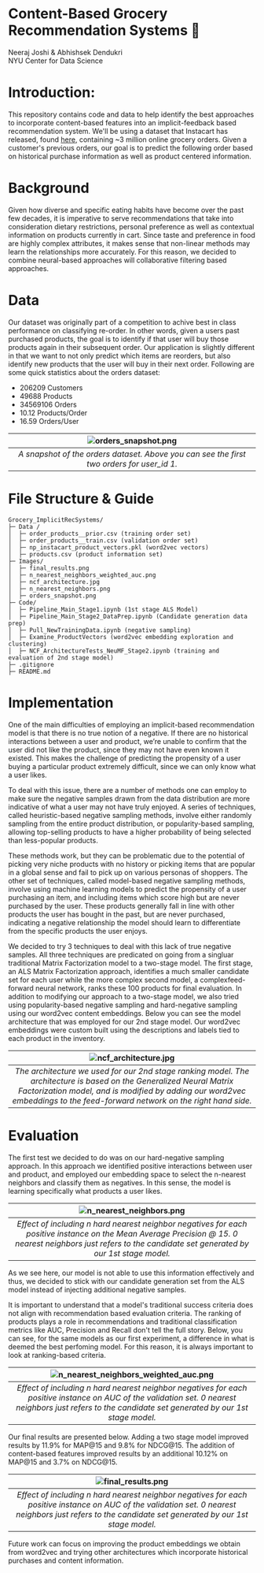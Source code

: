 # Content-Based Grocery Recommendation Systems :apple:

Neeraj Joshi & Abhishsek Dendukri \
NYU Center for Data Science

# Introduction:

This repository contains code and data to help identify the best approaches to incorporate content-based features into an implicit-feedback based recommendation system. We'll be using a dataset that Instacart has released, found [here](https://tech.instacart.com/3-million-instacart-orders-open-sourced-d40d29ead6f2),
containing ~3 million online grocery orders. Given a customer's previous orders, our goal is to predict the following order based on historical purchase information as well as product centered information.

# Background

Given how diverse and specific eating habits have become over the past few decades, it is imperative to serve recommendations that take into consideration dietary restrictions, personal preference as well as contextual information on products currently in cart. Since taste and preference in food are highly complex attributes, it makes sense that non-linear methods may learn the relationships more accurately. For this reason, we decided to combine neural-based approaches will collaborative filtering based approaches.

# Data

Our dataset was originally part of a competition to achive best in class performance on classifying re-order. In other words, given a users past purchased products, the goal is to identify if that user will buy those products again in their subsequent order. Our application is slightly different in that we want to not only predict which items are reorders, but also identify new products that the user will buy in their next order. Following are some quick statistics about the orders dataset:
* 206209 Customers
* 49688 Products
* 34569106 Orders
* 10.12 Products/Order
* 16.59 Orders/User


| ![orders_snapshot.png](https://github.com/drghoshi/Grocery_ImplicitRecSystems/blob/main/Images/orders_snapshot.png) | 
|:--:| 
| *A snapshot of the orders dataset. Above you can see the first two orders for user_id 1.* |

# File Structure & Guide

```
Grocery_ImplicitRecSystems/
├─ Data /
│  ├─ order_products__prior.csv (training order set)
│  ├─ order_products__train.csv (validation order set)
│  ├─ np_instacart_product_vectors.pkl (word2vec vectors)
│  ├─ products.csv (product information set)
├─ Images/
│  ├─ final_results.png
│  ├─ n_nearest_neighbors_weighted_auc.png
│  ├─ ncf_architecture.jpg
│  ├─ n_nearest_neighbors.png
│  ├─ orders_snapshot.png
├─ Code/
│  ├─ Pipeline_Main_Stage1.ipynb (1st stage ALS Model)
│  ├─ Pipeline_Main_Stage2_DataPrep.ipynb (Candidate generation data prep)
│  ├─ Pull_NewTrainingData.ipynb (negative sampling)
│  ├─ Examine_ProductVectors (word2vec embedding exploration and clustering)
│  ├─ NCF_ArchitectureTests_NeuMF_Stage2.ipynb (training and evaluation of 2nd stage model)
├─ .gitignore
├─ README.md
```

# Implementation

One of the main difficulties of employing an implicit-based recommendation model is that there is no true
notion of a negative. If there are no historical interactions between a user and product, we’re unable to confirm that
the user did not like the product, since they may not have even known it existed. This makes the challenge of
predicting the propensity of a user buying a particular product extremely difficult, since we can only know what a
user likes. 

To deal with this issue, there are a number of methods one can employ to make sure the negative samples
drawn from the data distribution are more indicative of what a user may not have truly enjoyed. A series of
techniques, called heuristic-based negative sampling methods, involve either randomly sampling from the entire
product distribution, or popularity-based sampling, allowing top-selling products to have a higher probability of
being selected than less-popular products. 

These methods work, but they can be problematic due to the potential of
picking very niche products with no history or picking items that are popular in a global sense and fail to pick up on
various personas of shoppers. The other set of techniques, called model-based negative sampling methods, involve
using machine learning models to predict the propensity of a user purchasing an item, and including items which
score high but are never purchased by the user. These products generally fall in line with other products the user has
bought in the past, but are never purchased, indicating a negative relationship the model should learn to differentiate
from the specific products the user enjoys.

We decided to try 3 techniques to deal with this lack of true negative samples. All three techniques are predicated on going from a singluar traditional Matrix Factorization model to a two-stage model. The first stage, an ALS Matrix Factorization approach, identifies a much smaller candidate set for each user while the more complex second model, a complexfeed-forward neural network, ranks these 100 products for final evaluation. In addition to modifying our approach to a two-stage model, we also tried using popularity-based negative sampling and hard-negative sampling using our word2vec content embeddings. Below you can see the model architecture that was employed for our 2nd stage model. Our word2vec embeddings were custom built using the descriptions and labels tied to each product in the inventory.


| ![ncf_architecture.jpg](https://github.com/drghoshi/Grocery_ImplicitRecSystems/blob/main/Images/ncf_architecture.jpg) | 
|:--:| 
| *The architecture we used for our 2nd stage ranking model. The architecture is based on the Generalized Neural Matrix Factorization model, and is modified by adding our word2vec embeddings to the feed-forward network on the right hand side.* |



# Evaluation

The first test we decided to do was on our hard-negative sampling approach. In this approach we identified positive interactions between user and product, and employed our embedding space to select the n-nearest neighbors and classify them as negatives. In this sense, the model is learning specifically what products a user likes.

| ![n_nearest_neighbors.png](https://github.com/drghoshi/Grocery_ImplicitRecSystems/blob/main/Images/n_nearest_neighbors.png) | 
|:--:| 
| *Effect of including n hard nearest neighbor negatives for each positive instance on the Mean Average Precision @ 15. 0 nearest neighbors just refers to the candidate set generated by our 1st stage model.* |

As we see here, our model is not able to use this information effectively and thus, we decided to stick with our candidate generation set from the ALS model instead of injecting additional negative samples.

It is important to understand that a model's traditional success criteria does not align with recommendation based evaluation criteria. The ranking of products plays a role in recommendations and traditional classification metrics like AUC, Precision and Recall don't tell the full story. Below, you can see, for the same models as our first experiment, a difference in what is deemed the best perfoming model. For this reason, it is always important to look at ranking-based criteria.

| ![n_nearest_neighbors_weighted_auc.png](https://github.com/drghoshi/Grocery_ImplicitRecSystems/blob/main/Images/n_nearest_neighbors_weighted_auc.png) | 
|:--:| 
| *Effect of including n hard nearest neighbor negatives for each positive instance on AUC of the validation set. 0 nearest neighbors just refers to the candidate set generated by our 1st stage model.* |


Our final results are presented below. Adding a two stage model improved results by 11.9% for MAP@15 and 9.8% for NDCG@15. The addition of content-based features improved results by an additional 10.12% on MAP@15 and 3.7% on NDCG@15.

| ![final_results.png](https://github.com/drghoshi/Grocery_ImplicitRecSystems/blob/main/Images/final_results.png) | 
|:--:| 
| *Effect of including n hard nearest neighbor negatives for each positive instance on AUC of the validation set. 0 nearest neighbors just refers to the candidate set generated by our 1st stage model.* |


Future work can focus on improving the product embeddings we obtain from word2vec and trying other architectures which incorporate historical purchases and content information.